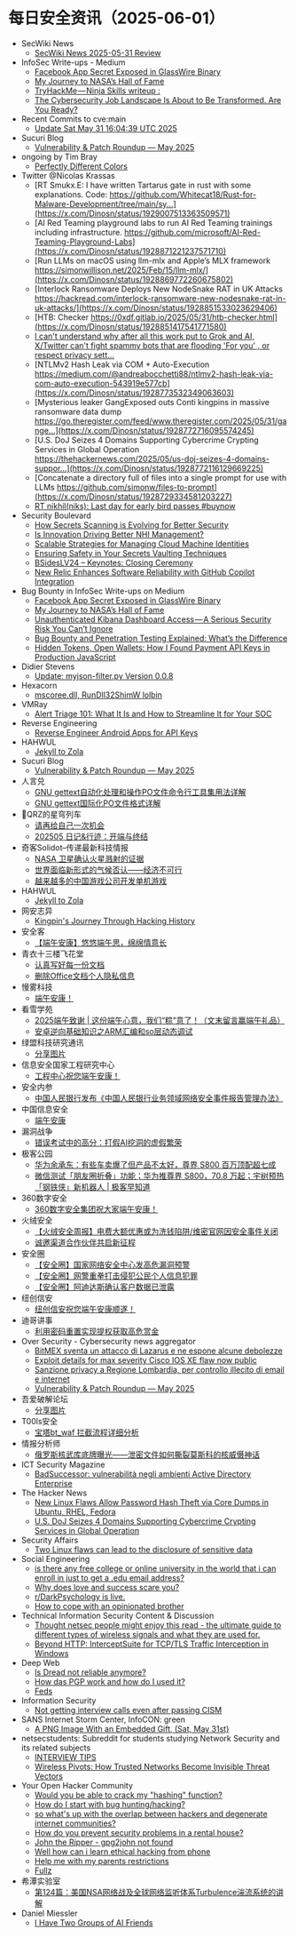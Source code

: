 # 每日安全资讯（2025-06-01）

- SecWiki News
  - [SecWiki News 2025-05-31 Review](http://www.sec-wiki.com/?2025-05-31)
- InfoSec Write-ups - Medium
  - [Facebook App Secret Exposed in GlassWire Binary](https://infosecwriteups.com/facebook-app-secret-exposed-in-glasswire-binary-e8a4e99afb27?source=rss----7b722bfd1b8d---4)
  - [My Journey to NASA’s Hall of Fame](https://infosecwriteups.com/my-journey-to-nasas-hall-of-fame-6e680736f557?source=rss----7b722bfd1b8d---4)
  - [TryHackMe — Ninja Skills writeup :](https://infosecwriteups.com/tryhackme-ninja-skills-writeup-9c6aa090e9f6?source=rss----7b722bfd1b8d---4)
  - [The Cybersecurity Job Landscape Is About to Be Transformed. Are You Ready?](https://infosecwriteups.com/the-cybersecurity-job-landscape-is-about-to-be-transformed-are-you-ready-242cb6871d5d?source=rss----7b722bfd1b8d---4)
- Recent Commits to cve:main
  - [Update Sat May 31 16:04:39 UTC 2025](https://github.com/trickest/cve/commit/d48646bc99d9b9a937cf9bbfdde8bfbf21d6571b)
- Sucuri Blog
  - [Vulnerability & Patch Roundup — May 2025](https://blog.sucuri.net/2025/05/vulnerability-patch-roundup-may-2025.html)
- ongoing by Tim Bray
  - [Perfectly Different Colors](https://www.tbray.org/ongoing/When/202x/2025/05/31/Colors)
- Twitter @Nicolas Krassas
  - [RT Smukx.E: I have written Tartarus gate in rust with some explanations. Code: https://github.com/Whitecat18/Rust-for-Malware-Development/tree/main/sy...](https://x.com/Dinosn/status/1929007513363509571)
  - [AI Red Teaming playground labs to run AI Red Teaming trainings including infrastructure. https://github.com/microsoft/AI-Red-Teaming-Playground-Labs](https://x.com/Dinosn/status/1928871221237571710)
  - [Run LLMs on macOS using llm-mlx and Apple’s MLX framework https://simonwillison.net/2025/Feb/15/llm-mlx/](https://x.com/Dinosn/status/1928869772260675802)
  - [Interlock Ransomware Deploys New NodeSnake RAT in UK Attacks https://hackread.com/interlock-ransomware-new-nodesnake-rat-in-uk-attacks/](https://x.com/Dinosn/status/1928851533023629406)
  - [HTB: Checker https://0xdf.gitlab.io/2025/05/31/htb-checker.html](https://x.com/Dinosn/status/1928851417541771580)
  - [I can't understand why after all this work put to Grok and AI, X/Twitter can't fight spammy bots that are flooding 'For you' , or respect privacy sett...](https://x.com/Dinosn/status/1928803967909105771)
  - [NTLMv2 Hash Leak via COM + Auto-Execution https://medium.com/@andreabocchetti88/ntlmv2-hash-leak-via-com-auto-execution-543919e577cb](https://x.com/Dinosn/status/1928773532349063603)
  - [Mysterious leaker GangExposed outs Conti kingpins in massive ransomware data dump https://go.theregister.com/feed/www.theregister.com/2025/05/31/gange...](https://x.com/Dinosn/status/1928772716095574245)
  - [U.S. DoJ Seizes 4 Domains Supporting Cybercrime Crypting Services in Global Operation https://thehackernews.com/2025/05/us-doj-seizes-4-domains-suppor...](https://x.com/Dinosn/status/1928772116129669225)
  - [Concatenate a directory full of files into a single prompt for use with LLMs https://github.com/simonw/files-to-prompt](https://x.com/Dinosn/status/1928729334581203227)
  - [RT nikhil(niks): Last day for early bird passes #buynow](https://x.com/Dinosn/status/1928730043733119043)
- Security Boulevard
  - [How Secrets Scanning is Evolving for Better Security](https://securityboulevard.com/2025/05/how-secrets-scanning-is-evolving-for-better-security/?utm_source=rss&utm_medium=rss&utm_campaign=how-secrets-scanning-is-evolving-for-better-security)
  - [Is Innovation Driving Better NHI Management?](https://securityboulevard.com/2025/05/is-innovation-driving-better-nhi-management/?utm_source=rss&utm_medium=rss&utm_campaign=is-innovation-driving-better-nhi-management)
  - [Scalable Strategies for Managing Cloud Machine Identities](https://securityboulevard.com/2025/05/scalable-strategies-for-managing-cloud-machine-identities/?utm_source=rss&utm_medium=rss&utm_campaign=scalable-strategies-for-managing-cloud-machine-identities)
  - [Ensuring Safety in Your Secrets Vaulting Techniques](https://securityboulevard.com/2025/05/ensuring-safety-in-your-secrets-vaulting-techniques/?utm_source=rss&utm_medium=rss&utm_campaign=ensuring-safety-in-your-secrets-vaulting-techniques)
  - [BSidesLV24 –  Keynotes: Closing Ceremony](https://securityboulevard.com/2025/05/bsideslv24-keynotes-closing-ceremony/?utm_source=rss&utm_medium=rss&utm_campaign=bsideslv24-keynotes-closing-ceremony)
  - [New Relic Enhances Software Reliability with GitHub Copilot Integration](https://securityboulevard.com/2025/05/new-relic-enhances-software-reliability-with-github-copilot-integration/?utm_source=rss&utm_medium=rss&utm_campaign=new-relic-enhances-software-reliability-with-github-copilot-integration)
- Bug Bounty in InfoSec Write-ups on Medium
  - [Facebook App Secret Exposed in GlassWire Binary](https://infosecwriteups.com/facebook-app-secret-exposed-in-glasswire-binary-e8a4e99afb27?source=rss----7b722bfd1b8d--bug_bounty)
  - [My Journey to NASA’s Hall of Fame](https://infosecwriteups.com/my-journey-to-nasas-hall-of-fame-6e680736f557?source=rss----7b722bfd1b8d--bug_bounty)
  - [Unauthenticated Kibana Dashboard Access — A Serious Security Risk You Can’t Ignore](https://infosecwriteups.com/unauthenticated-kibana-dashboard-access-a-serious-security-risk-you-cant-ignore-002d4d0e24b9?source=rss----7b722bfd1b8d--bug_bounty)
  - [Bug Bounty and Penetration Testing Explained: What’s the Difference](https://infosecwriteups.com/bug-bounty-and-penetration-testing-explained-whats-the-difference-41384e187c9a?source=rss----7b722bfd1b8d--bug_bounty)
  - [Hidden Tokens, Open Wallets: How I Found Payment API Keys in Production JavaScript](https://infosecwriteups.com/hidden-tokens-open-wallets-how-i-found-payment-api-keys-in-production-javascript-7810b3113e04?source=rss----7b722bfd1b8d--bug_bounty)
- Didier Stevens
  - [Update: myjson-filter.py Version 0.0.8](https://blog.didierstevens.com/2025/05/31/update-myjson-filter-py-version-0-0-8/)
- Hexacorn
  - [mscoree.dll, RunDll32ShimW lolbin](https://www.hexacorn.com/blog/2025/05/31/mscoree-dll-rundll32shimw-lolbin/)
- VMRay
  - [Alert Triage 101: What It Is and How to Streamline It for Your SOC](https://www.vmray.com/alert-triage/)
- Reverse Engineering
  - [Reverse Engineer Android Apps for API Keys](https://www.reddit.com/r/ReverseEngineering/comments/1l08a2x/reverse_engineer_android_apps_for_api_keys/)
- HAHWUL
  - [Jekyll to Zola](https://www.hahwul.com/blog/2025/jekyll-to-zola/)
- Sucuri Blog
  - [Vulnerability & Patch Roundup — May 2025](https://blog.sucuri.net/2025/05/vulnerability-patch-roundup-may-2025.html)
- 人言兑
  - [GNU gettext自动化处理和操作PO文件命令行工具集用法详解](https://blog.axiaoxin.com/post/gettext-tools-guide/)
  - [GNU gettext国际化PO文件格式详解](https://blog.axiaoxin.com/post/po-file-format/)
- 🚂QRZ的星穹列车
  - [请再给自己一次机会](https://qrz.today/z6-life/diary/2025/05-please-stay-alive)
  - [202505 日记&行迹：开端与终结](https://qrz.today/z6-life/diary/2025/05-trip-and-funeral)
- 奇客Solidot–传递最新科技情报
  - [NASA 卫星确认火星溅射的证据](https://www.solidot.org/story?sid=81441)
  - [世界面临新形式的气候否认——经济不可行](https://www.solidot.org/story?sid=81440)
  - [越来越多的中国游戏公司开发单机游戏](https://www.solidot.org/story?sid=81439)
- HAHWUL
  - [Jekyll to Zola](https://www.hahwul.com/blog/2025/jekyll-to-zola/)
- 网安志异
  - [Kingpin's Journey Through Hacking History](https://mp.weixin.qq.com/s?__biz=MzAxNzYyNzMyNg==&mid=2664232731&idx=1&sn=4ebc60ce7da14ce2b38c2823e42e5063)
- 安全客
  - [【端午安康】悠悠端午思，绵绵情意长](https://mp.weixin.qq.com/s?__biz=MzA5ODA0NDE2MA==&mid=2649788636&idx=1&sn=14a5c838ebe56b076ee34b1079be240b)
- 青衣十三楼飞花堂
  - [认真写好每一份文档](https://mp.weixin.qq.com/s?__biz=MzUzMjQyMDE3Ng==&mid=2247488332&idx=1&sn=1dd71cc003e3646a800010b24dac3f03)
  - [删除Office文档个人隐私信息](https://mp.weixin.qq.com/s?__biz=MzUzMjQyMDE3Ng==&mid=2247488328&idx=1&sn=0ec9e0b01912f50ea7ab33d89b9a8472)
- 慢雾科技
  - [端午安康！](https://mp.weixin.qq.com/s?__biz=MzU4ODQ3NTM2OA==&mid=2247502360&idx=1&sn=88e7afc6bee9b639f4af2392d142c751)
- 看雪学苑
  - [2025端午致谢 | 这份端午心意，我们“粽”意了！（文末留言赢端午礼品）](https://mp.weixin.qq.com/s?__biz=MjM5NTc2MDYxMw==&mid=2458594864&idx=1&sn=64f9d92920ba85c893188506ab236b64)
  - [安卓逆向基础知识之ARM汇编和so层动态调试](https://mp.weixin.qq.com/s?__biz=MjM5NTc2MDYxMw==&mid=2458594864&idx=2&sn=5d09ceca42383f5e0caa07da01f8a235)
- 绿盟科技研究通讯
  - [分享图片](https://mp.weixin.qq.com/s?__biz=MzIyODYzNTU2OA==&mid=2247498844&idx=1&sn=7307b52ad9468124de9f48369362ac18)
- 信息安全国家工程研究中心
  - [工程中心祝您端午安康！](https://mp.weixin.qq.com/s?__biz=MzU5OTQ0NzY3Ng==&mid=2247499885&idx=1&sn=7d5c1edb45638efaca1533c3f11aa4f4)
- 安全内参
  - [中国人民银行发布《中国人民银行业务领域网络安全事件报告管理办法》](https://mp.weixin.qq.com/s?__biz=MzI4NDY2MDMwMw==&mid=2247514456&idx=1&sn=9216c6b8ca6638dbd4e34be08c958962)
- 中国信息安全
  - [端午安康](https://mp.weixin.qq.com/s?__biz=MzA5MzE5MDAzOA==&mid=2664243275&idx=1&sn=5b8039d6aab1accc497b12779e0ac783)
- 漏洞战争
  - [错误考试中的高分：打假AI挖洞的虚假繁荣](https://mp.weixin.qq.com/s?__biz=MzU0MzgzNTU0Mw==&mid=2247485963&idx=1&sn=b0d187d7483788886d60a1007124ed04)
- 极客公园
  - [华为余承东：有些车卖爆了但产品不太好，尊界 S800 百万顶配超七成](https://mp.weixin.qq.com/s?__biz=MTMwNDMwODQ0MQ==&mid=2653080474&idx=1&sn=5fd07a93ae3d251f84b41b6637d00213)
  - [微信测试「朋友圈折叠」功能；华为推尊界 S800，70.8 万起；宇树预热「钢铁侠」新机器人 | 极客早知道](https://mp.weixin.qq.com/s?__biz=MTMwNDMwODQ0MQ==&mid=2653080459&idx=1&sn=8848796272706588e20992faa8e1a0ab)
- 360数字安全
  - [360数字安全集团祝大家端午安康！](https://mp.weixin.qq.com/s?__biz=MzA4MTg0MDQ4Nw==&mid=2247580683&idx=1&sn=45e9b12ba055f3be0c390b7788868232)
- 火绒安全
  - [【火绒安全周报】电费大额优惠或为洗钱陷阱/维密官网因安全事件关闭](https://mp.weixin.qq.com/s?__biz=MzI3NjYzMDM1Mg==&mid=2247525687&idx=1&sn=999542d6e9f8c5d3f730bda7aed55d91)
  - [诚邀渠道合作伙伴共启新征程](https://mp.weixin.qq.com/s?__biz=MzI3NjYzMDM1Mg==&mid=2247525687&idx=2&sn=b6ca8aa801672cffa7d32afd9fbf6112)
- 安全圈
  - [【安全圈】国家网络安全中心发高危漏洞预警](https://mp.weixin.qq.com/s?__biz=MzIzMzE4NDU1OQ==&mid=2652069919&idx=1&sn=3b5e129ed6ee7e222faa7957c06b833e)
  - [【安全圈】网警重拳打击侵犯公民个人信息犯罪](https://mp.weixin.qq.com/s?__biz=MzIzMzE4NDU1OQ==&mid=2652069919&idx=2&sn=4147e4b603189dc7413f402184696fb8)
  - [【安全圈】阿迪达斯确认客户数据已泄露](https://mp.weixin.qq.com/s?__biz=MzIzMzE4NDU1OQ==&mid=2652069919&idx=3&sn=17dbc11689c10d899b8d4b8786463311)
- 纽创信安
  - [纽创信安祝您端午安康顺遂！](https://mp.weixin.qq.com/s?__biz=MzAwNTczMjAzMg==&mid=2650239661&idx=1&sn=084912f771500233923ee06bdf2d826a)
- 迪哥讲事
  - [利用密码重置实现提权获取高危赏金](https://mp.weixin.qq.com/s?__biz=MzIzMTIzNTM0MA==&mid=2247497671&idx=1&sn=5931e0bc17111306b52d0a635b92b3e7)
- Over Security - Cybersecurity news aggregator
  - [BitMEX sventa un attacco di Lazarus e ne espone alcune debolezze](https://www.insicurezzadigitale.com/bitmex-sventa-un-attacco-di-lazarus-e-ne-espone-alcune-debolezze/)
  - [Exploit details for max severity Cisco IOS XE flaw now public](https://www.bleepingcomputer.com/news/security/exploit-details-for-max-severity-cisco-ios-xe-flaw-now-public/)
  - [Sanzione privacy a Regione Lombardia, per controllo illecito di email e internet](https://www.cybersecurity360.it/news/sanzione-privacy-a-regione-lombardia-50mila-euro-per-controllo-illecito-di-email-e-internet/)
  - [Vulnerability & Patch Roundup — May 2025](https://blog.sucuri.net/2025/05/vulnerability-patch-roundup-may-2025.html)
- 吾爱破解论坛
  - [分享图片](https://mp.weixin.qq.com/s?__biz=MjM5Mjc3MDM2Mw==&mid=2651142573&idx=1&sn=285382de33683181fcd8a5cbc9e0629a)
- T00ls安全
  - [宝塔bt_waf 拦截流程详细分析](https://mp.weixin.qq.com/s?__biz=Mzg3NzYzODU5NQ==&mid=2247485346&idx=1&sn=7bf51e96eb7ac4605daeaa076ca8027e)
- 情报分析师
  - [俄罗斯核武库底牌曝光——泄密文件如何撕裂莫斯科的核威慑神话](https://mp.weixin.qq.com/s?__biz=MzA3Mjc1MTkwOA==&mid=2650561148&idx=1&sn=6fe9386d6ae68147a546f57ede627bce)
- ICT Security Magazine
  - [BadSuccessor: vulnerabilità negli ambienti Active Directory Enterprise](https://www.ictsecuritymagazine.com/articoli/badsuccessor-vulnerabilita/)
- The Hacker News
  - [New Linux Flaws Allow Password Hash Theft via Core Dumps in Ubuntu, RHEL, Fedora](https://thehackernews.com/2025/05/new-linux-flaws-allow-password-hash.html)
  - [U.S. DoJ Seizes 4 Domains Supporting Cybercrime Crypting Services in Global Operation](https://thehackernews.com/2025/05/us-doj-seizes-4-domains-supporting.html)
- Security Affairs
  - [Two Linux flaws can lead to the disclosure of sensitive data](https://securityaffairs.com/178464/hacking/two-linux-flaws-can-lead-to-the-disclosure-of-sensitive-data.html)
- Social Engineering
  - [is there any free college or online university in the world that i can enroll in just to get a .edu email address?](https://www.reddit.com/r/SocialEngineering/comments/1l0b7zv/is_there_any_free_college_or_online_university_in/)
  - [Why does love and success scare you?](https://www.reddit.com/r/SocialEngineering/comments/1kzxtt9/why_does_love_and_success_scare_you/)
  - [r/DarkPsychology is live.](https://www.reddit.com/r/SocialEngineering/comments/1l06mbz/rdarkpsychology_is_live/)
  - [How to cope with an opinionated brother](https://www.reddit.com/r/SocialEngineering/comments/1kznkda/how_to_cope_with_an_opinionated_brother/)
- Technical Information Security Content & Discussion
  - [Thought netsec people might enjoy this read - the ultimate guide to different types of wireless signals and what they are used for.](https://www.reddit.com/r/netsec/comments/1l06tm8/thought_netsec_people_might_enjoy_this_read_the/)
  - [Beyond HTTP: InterceptSuite for TCP/TLS Traffic Interception in Windows](https://www.reddit.com/r/netsec/comments/1l02jra/beyond_http_interceptsuite_for_tcptls_traffic/)
- Deep Web
  - [Is Dread not reliable anymore?](https://www.reddit.com/r/deepweb/comments/1l04e6t/is_dread_not_reliable_anymore/)
  - [How das PGP work and how do I used it?](https://www.reddit.com/r/deepweb/comments/1l01sgn/how_das_pgp_work_and_how_do_i_used_it/)
  - [Feds](https://www.reddit.com/r/deepweb/comments/1kzqxmx/feds/)
- Information Security
  - [Not getting interview calls even after passing CISM](https://www.reddit.com/r/Information_Security/comments/1l03pjd/not_getting_interview_calls_even_after_passing/)
- SANS Internet Storm Center, InfoCON: green
  - [A PNG Image With an Embedded Gift, (Sat, May 31st)](https://isc.sans.edu/diary/rss/31998)
- netsecstudents: Subreddit for students studying Network Security and its related subjects
  - [INTERVIEW TIPS](https://www.reddit.com/r/netsecstudents/comments/1kzz5fm/interview_tips/)
  - [Wireless Pivots: How Trusted Networks Become Invisible Threat Vectors](https://www.reddit.com/r/netsecstudents/comments/1kzsuoy/wireless_pivots_how_trusted_networks_become/)
- Your Open Hacker Community
  - [Would you be able to crack my "hashing" function?](https://www.reddit.com/r/HowToHack/comments/1l048zx/would_you_be_able_to_crack_my_hashing_function/)
  - [How do I start with bug hunting/hacking?](https://www.reddit.com/r/HowToHack/comments/1kzva2i/how_do_i_start_with_bug_huntinghacking/)
  - [so what's up with the overlap between hackers and degenerate internet communities?](https://www.reddit.com/r/HowToHack/comments/1kzorn5/so_whats_up_with_the_overlap_between_hackers_and/)
  - [How do you prevent security problems in a rental house?](https://www.reddit.com/r/HowToHack/comments/1l002h8/how_do_you_prevent_security_problems_in_a_rental/)
  - [John the Ripper - gpg2john not found](https://www.reddit.com/r/HowToHack/comments/1kzq9e0/john_the_ripper_gpg2john_not_found/)
  - [Well how can i learn ethical hacking from phone](https://www.reddit.com/r/HowToHack/comments/1l03rsv/well_how_can_i_learn_ethical_hacking_from_phone/)
  - [Help me with my parents restrictions](https://www.reddit.com/r/HowToHack/comments/1kzzgj5/help_me_with_my_parents_restrictions/)
  - [Fullz](https://www.reddit.com/r/HowToHack/comments/1kzubk0/fullz/)
- 希潭实验室
  - [第124篇：美国NSA网络战及全球网络监听体系Turbulence湍流系统的讲解](https://mp.weixin.qq.com/s?__biz=MzkzMjI1NjI3Ng==&mid=2247487550&idx=1&sn=310fe4155047b8b4015d01609e6ca306)
- Daniel Miessler
  - [I Have Two Groups of AI Friends](https://danielmiessler.com/blog/ai-friend-groups)
